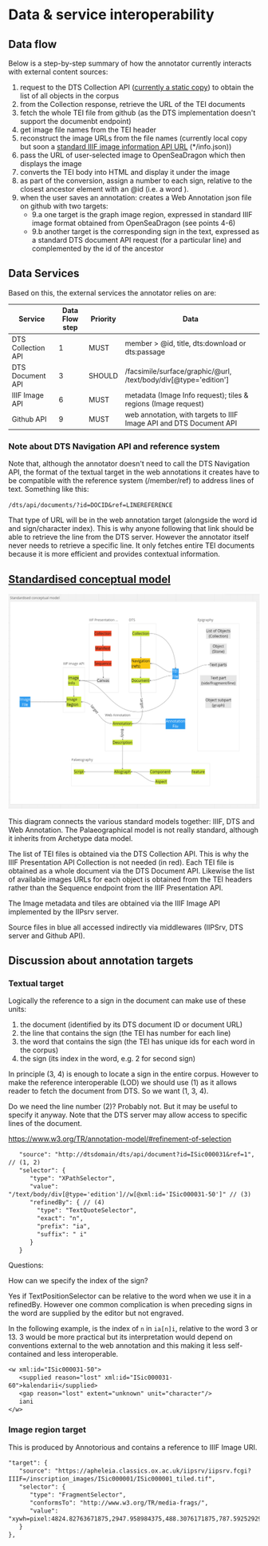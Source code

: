 # Data & service interoperability

## Data flow

Below is a step-by-step summary of how the annotator currently interacts with external content sources:

1. request to the DTS Collection API ([currently a static copy](https://kingsdigitallab.github.io/crossreads/data/2023-08/collection.json)) to obtain the list of all objects in the corpus
2. from the Collection response, retrieve the URL of the TEI documents
3. fetch the whole TEI file from github (as the DTS implementation doesn't support the documenbt endpoint)
4. get image file names from the TEI header
5. reconstruct the image URLs from the file names (currently local copy but soon a [standard IIIF image information API URL](https://apheleia.classics.ox.ac.uk/iipsrv/iipsrv.fcgi?IIIF=/inscription_images/ISic000001/ISic000001_tiled.tif/info.json) (\*/info.json))
6. pass the URL of user-selected image to OpenSeaDragon which then displays the image
7. converts the TEI body into HTML and display it under the image
8. as part of the conversion, assign a number to each sign, relative to the closest ancestor element with an @id (i.e. a word ).
9. when the user saves an annotation: creates a Web Annotation json file on github with two targets:
    * 9.a one target is the graph image region, expressed in standard IIIF image format obtained from OpenSeaDragon (see points 4-6)
    * 9.b another target is the corresponding sign in the text, expressed as a standard DTS document API request (for a particular line) and complemented by the id of the ancestor

## Data Services

Based on this, the external services the annotator relies on are:

| Service | Data Flow step | Priority | Data |
| ------- | -------------- | -------- | ---- |
| DTS Collection API | 1 | MUST | member > @id, title, dts:download or dts:passage |
| DTS Document API | 3 | SHOULD | /facsimile/surface/graphic/@url, /text/body/div[@type='edition'] |
| IIIF Image API | 6 | MUST | metadata (Image Info request); tiles & regions (Image request) |
| Github API | 9 | MUST | web annotation, with targets to IIIF Image API and DTS Document API |

### Note about DTS Navigation API and reference system

Note that, although the annotator doesn't need to call the DTS Navigation API, the format of the textual target in the web annotations it creates have to be compatible with the reference system (/member/ref) to address lines of text. Something like this:

`/dts/api/documents/?id=DOCID&ref=LINEREFERENCE`

That type of URL will be in the web annotation target (alongside the word id and sign/character index). This is why anyone following that link should be able to retrieve the line from the DTS server. However the annotator itself never needs to retrieve a specific line. It only fetches entire TEI documents because it is more efficient and provides contextual information.

## [Standardised conceptual model](img/cr-model2.png)

![Standardised conceptual model](img/cr-model2.png)

This diagram connects the various standard models together: IIIF, DTS and Web Annotation. The Palaeographical model is not really standard, although it inherits from Archetype data model.

The list of TEI files is obtained via the DTS Collection API. This is why the IIIF Presentation API Collection is not needed (in red). Each TEI file is obtained as a whole document via the DTS Document API. Likewise the list of available images URLs for each object is obtained from the TEI headers rather than the Sequence endpoint from the IIIF Presentation API.

The Image metadata and tiles are obtained via the IIIF Image API implemented by the IIPsrv server.

Source files in blue all accessed indirectly via middlewares (IIPSrv, DTS server and Github API).

## Discussion about annotation targets

### Textual target

Logically the reference to a sign in the document can make use of these units:

1. the document (identified by its DTS document ID or document URL)
2. the line that contains the sign (the TEI has number for each line)
3. the word that contains the sign (the TEI has unique ids for each word in the corpus)
4. the sign (its index in the word, e.g. 2 for second sign)

In principle (3, 4) is enough to locate a sign in the entire corpus. However to make the reference interoperable (LOD) we should use (1) as it allows reader to fetch the document from DTS. So we want (1, 3, 4).

Do we need the line number (2)? Probably not. But it may be useful to specify it anyway. Note that the DTS server may allow access to specific lines of the document.

https://www.w3.org/TR/annotation-model/#refinement-of-selection

```
   "source": "http://dtsdomain/dts/api/document?id=ISic000031&ref=1", // (1, 2)
   "selector": {
      "type": "XPathSelector",
      "value": "/text/body/div[@type='edition']//w[@xml:id='ISic000031-50']" // (3)
      "refinedBy": { // (4)
        "type": "TextQuoteSelector",
        "exact": "n",
        "prefix": "ia",
        "suffix": " i"
      }
   }
```

Questions:

How can we specify the index of the sign?

Yes if TextPositionSelector can be relative to the word when we use it in a refinedBy. However one common complication is when preceding signs in the word are supplied by the editor but not engraved.

In the following example, is the index of `n` in `ia[n]i`, relative to the word 3 or 13.
3 would be more practical but its interpretation would depend on conventions external to the web annotation and this making it less self-contained and less interoperable.

```
<w xml:id="ISic000031-50">
   <supplied reason="lost" xml:id="ISic000031-60">kalendarii</supplied>
   <gap reason="lost" extent="unknown" unit="character"/>
   iani
</w>
```

### Image region target

This is produced by Annotorious and contains a reference to IIIF Image URI.

```
"target": {
   "source": "https://apheleia.classics.ox.ac.uk/iipsrv/iipsrv.fcgi?IIIF=/inscription_images/ISic000001/ISic000001_tiled.tif",
   "selector": {
      "type": "FragmentSelector",
      "conformsTo": "http://www.w3.org/TR/media-frags/",
      "value": "xywh=pixel:4824.82763671875,2947.958984375,488.3076171875,787.592529296875"
   }
},
```
